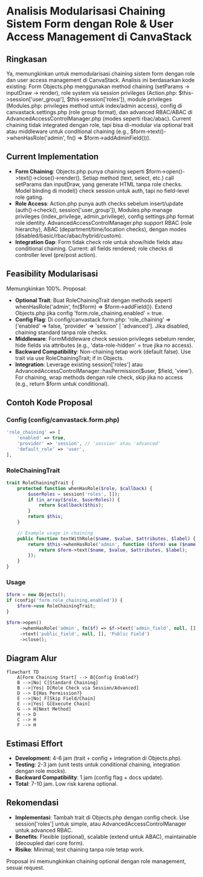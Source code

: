 # Analisis Modularisasi Chaining Sistem Form dengan Role & User Access Management di CanvaStack

## Ringkasan
Ya, memungkinkan untuk memodularisasi chaining sistem form dengan role dan user access management di CanvaStack. Analisis ini berdasarkan kode existing: Form Objects.php menggunakan method chaining (setParams → inputDraw → render), role system via session privileges (Action.php: $this->session['user_group'], $this->session['roles']), module privileges (Modules.php: privileges method untuk index/admin access), config di canvastack.settings.php (role group format), dan advanced RBAC/ABAC di AdvancedAccessControlManager.php (modes seperti rbac/abac). Current chaining tidak integrated dengan role, tapi bisa di-modular via optional trait atau middleware untuk conditional chaining (e.g., $form->text()->whenHasRole('admin', fn() => $form->addAdminField())).

## Current Implementation
- **Form Chaining**: Objects.php punya chaining seperti $form->open()->text()->close()->render(). Setiap method (text, select, etc.) call setParams dan inputDraw, yang generate HTML tanpa role checks. Model binding di model() check session untuk auth, tapi no field-level role gating.
- **Role Access**: Action.php punya auth checks sebelum insert/update (auth()->check(), session['user_group']), Modules.php manage privileges (index_privilege, admin_privilege), config settings.php format role identity. AdvancedAccessControlManager.php support RBAC (role hierarchy), ABAC (department/time/location checks), dengan modes (disabled/basic/rbac/abac/hybrid/custom).
- **Integration Gap**: Form tidak check role untuk show/hide fields atau conditional chaining. Current: all fields rendered; role checks di controller level (pre/post action).

## Feasibility Modularisasi
Memungkinkan 100%. Proposal:
- **Optional Trait**: Buat RoleChainingTrait dengan methods seperti whenHasRole('admin', fn($form) => $form->addField()). Extend Objects.php jika config 'form.role_chaining.enabled' = true.
- **Config Flag**: Di config/canvastack.form.php: 'role_chaining' => ['enabled' => false, 'provider' => 'session' | 'advanced']. Jika disabled, chaining standard tanpa role checks.
- **Middleware**: FormMiddleware check session privileges sebelum render, hide fields via attributes (e.g., 'data-role-hidden' = true jika no access).
- **Backward Compatibility**: Non-chaining tetap work (default false). Use trait via use RoleChainingTrait; if in Objects.
- **Integration**: Leverage existing session['roles'] atau AdvancedAccessControlManager::hasPermission($user, $field, 'view'). For chaining, wrap methods dengan role check, skip jika no access (e.g., return $form untuk conditional).

## Contoh Kode Proposal
### Config (config/canvastack.form.php)
```php
'role_chaining' => [
    'enabled' => true,
    'provider' => 'session', // 'session' atau 'advanced'
    'default_role' => 'user',
],
```

### RoleChainingTrait
```php
trait RoleChainingTrait {
    protected function whenHasRole($role, $callback) {
        $userRoles = session('roles', []);
        if (in_array($role, $userRoles)) {
            return $callback($this);
        }
        return $this;
    }

    // Example usage in chaining
    public function textWithRole($name, $value, $attributes, $label) {
        return $this->whenHasRole('admin', function ($form) use ($name, $value, $attributes, $label) {
            return $form->text($name, $value, $attributes, $label);
        });
    }
}
```

### Usage
```php
$form = new Objects();
if (config('form.role_chaining.enabled')) {
    $form->use RoleChainingTrait;
}

$form->open()
     ->whenHasRole('admin', fn($f) => $f->text('admin_field', null, [], 'Admin Only'))
     ->text('public_field', null, [], 'Public Field')
     ->close();
```

## Diagram Alur
```mermaid
flowchart TD
    A[Form Chaining Start] --> B{Config Enabled?}
    B -->|No| C[Standard Chaining]
    B -->|Yes| D[Role Check via Session/Advanced]
    D --> E{Has Permission?}
    E -->|No| F[Skip Field/Chain]
    E -->|Yes| G[Execute Chain]
    G --> H[Next Method]
    H --> D
    C --> H
    F --> H
```

## Estimasi Effort
- **Development**: 4-6 jam (trait + config + integration di Objects.php).
- **Testing**: 2-3 jam (unit tests untuk conditional chaining, integration dengan role mocks).
- **Backward Compatibility**: 1 jam (config flag + docs update).
- **Total**: 7-10 jam. Low risk karena optional.

## Rekomendasi
- **Implementasi**: Tambah trait di Objects.php dengan config check. Use session['roles'] untuk simple, atau AdvancedAccessControlManager untuk advanced RBAC.
- **Benefits**: Flexible (optional), scalable (extend untuk ABAC), maintainable (decoupled dari core form).
- **Risiko**: Minimal; test chaining tanpa role tetap work.

Proposal ini memungkinkan chaining optional dengan role management, sesuai request.